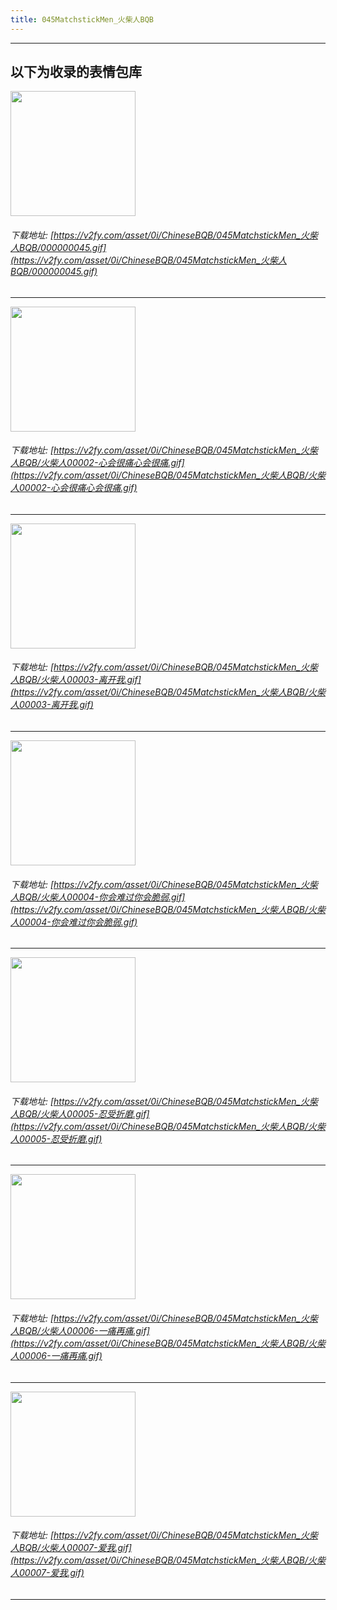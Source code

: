 ```yaml
---
title: 045MatchstickMen_火柴人BQB
---
```


------
## 以下为收录的表情包库

<!-- more -->

<img height='200px' style='height:200px;'  src='https://v2fy.com/asset/0i/ChineseBQB/045MatchstickMen_火柴人BQB/000000045.gif' data-original='https://v2fy.com/asset/0i/ChineseBQB/045MatchstickMen_火柴人BQB/000000045.gif' /><br/><h6>下载地址: [https://v2fy.com/asset/0i/ChineseBQB/045MatchstickMen_火柴人BQB/000000045.gif](https://v2fy.com/asset/0i/ChineseBQB/045MatchstickMen_火柴人BQB/000000045.gif)</h6><hr/><img height='200px' style='height:200px;'  src='https://v2fy.com/asset/0i/ChineseBQB/045MatchstickMen_火柴人BQB/火柴人00002-心会很痛心会很痛.gif' data-original='https://v2fy.com/asset/0i/ChineseBQB/045MatchstickMen_火柴人BQB/火柴人00002-心会很痛心会很痛.gif' /><br/><h6>下载地址: [https://v2fy.com/asset/0i/ChineseBQB/045MatchstickMen_火柴人BQB/火柴人00002-心会很痛心会很痛.gif](https://v2fy.com/asset/0i/ChineseBQB/045MatchstickMen_火柴人BQB/火柴人00002-心会很痛心会很痛.gif)</h6><hr/><img height='200px' style='height:200px;'  src='https://v2fy.com/asset/0i/ChineseBQB/045MatchstickMen_火柴人BQB/火柴人00003-离开我.gif' data-original='https://v2fy.com/asset/0i/ChineseBQB/045MatchstickMen_火柴人BQB/火柴人00003-离开我.gif' /><br/><h6>下载地址: [https://v2fy.com/asset/0i/ChineseBQB/045MatchstickMen_火柴人BQB/火柴人00003-离开我.gif](https://v2fy.com/asset/0i/ChineseBQB/045MatchstickMen_火柴人BQB/火柴人00003-离开我.gif)</h6><hr/><img height='200px' style='height:200px;'  src='https://v2fy.com/asset/0i/ChineseBQB/045MatchstickMen_火柴人BQB/火柴人00004-你会难过你会脆弱.gif' data-original='https://v2fy.com/asset/0i/ChineseBQB/045MatchstickMen_火柴人BQB/火柴人00004-你会难过你会脆弱.gif' /><br/><h6>下载地址: [https://v2fy.com/asset/0i/ChineseBQB/045MatchstickMen_火柴人BQB/火柴人00004-你会难过你会脆弱.gif](https://v2fy.com/asset/0i/ChineseBQB/045MatchstickMen_火柴人BQB/火柴人00004-你会难过你会脆弱.gif)</h6><hr/><img height='200px' style='height:200px;'  src='https://v2fy.com/asset/0i/ChineseBQB/045MatchstickMen_火柴人BQB/火柴人00005-忍受折磨.gif' data-original='https://v2fy.com/asset/0i/ChineseBQB/045MatchstickMen_火柴人BQB/火柴人00005-忍受折磨.gif' /><br/><h6>下载地址: [https://v2fy.com/asset/0i/ChineseBQB/045MatchstickMen_火柴人BQB/火柴人00005-忍受折磨.gif](https://v2fy.com/asset/0i/ChineseBQB/045MatchstickMen_火柴人BQB/火柴人00005-忍受折磨.gif)</h6><hr/><img height='200px' style='height:200px;'  src='https://v2fy.com/asset/0i/ChineseBQB/045MatchstickMen_火柴人BQB/火柴人00006-一痛再痛.gif' data-original='https://v2fy.com/asset/0i/ChineseBQB/045MatchstickMen_火柴人BQB/火柴人00006-一痛再痛.gif' /><br/><h6>下载地址: [https://v2fy.com/asset/0i/ChineseBQB/045MatchstickMen_火柴人BQB/火柴人00006-一痛再痛.gif](https://v2fy.com/asset/0i/ChineseBQB/045MatchstickMen_火柴人BQB/火柴人00006-一痛再痛.gif)</h6><hr/><img height='200px' style='height:200px;'  src='https://v2fy.com/asset/0i/ChineseBQB/045MatchstickMen_火柴人BQB/火柴人00007-爱我.gif' data-original='https://v2fy.com/asset/0i/ChineseBQB/045MatchstickMen_火柴人BQB/火柴人00007-爱我.gif' /><br/><h6>下载地址: [https://v2fy.com/asset/0i/ChineseBQB/045MatchstickMen_火柴人BQB/火柴人00007-爱我.gif](https://v2fy.com/asset/0i/ChineseBQB/045MatchstickMen_火柴人BQB/火柴人00007-爱我.gif)</h6><hr/>
